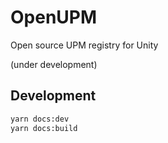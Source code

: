 # OpenUPM

Open source UPM registry for Unity

(under development)

## Development

```bash
yarn docs:dev
yarn docs:build
```
